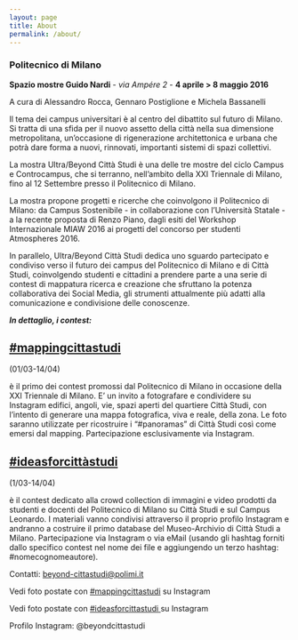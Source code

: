 ```yaml
---
layout: page
title: About
permalink: /about/
---
```



### **Politecnico di Milano**  
**Spazio mostre Guido Nardi**  - _via Ampére 2_ -  **4 aprile > 8 maggio 2016**

A cura di Alessandro Rocca, Gennaro Postiglione e Michela Bassanelli  

Il tema dei campus universitari è al centro del dibattito sul futuro di Milano. Si tratta di una sfida per il nuovo assetto della città nella sua dimensione metropolitana, un’occasione di rigenerazione architettonica e urbana che potrà dare forma a nuovi, rinnovati, importanti sistemi di spazi collettivi.

La mostra Ultra/Beyond Città Studi è una delle tre  mostre del ciclo Campus e Controcampus, che si terranno, nell’ambito della XXI Triennale di Milano, fino al 12 Settembre presso il Politecnico di Milano.

La mostra propone progetti e ricerche che coinvolgono il Politecnico di Milano: da Campus Sostenibile - in collaborazione con l’Università Statale - a la recente proposta di Renzo Piano, dagli esiti del Workshop Internazionale MIAW 2016 ai progetti del concorso per studenti Atmospheres 2016.

In parallelo, Ultra/Beyond Città Studi dedica uno sguardo partecipato e condiviso verso il futuro dei campus del Politecnico di Milano e di Città Studi, coinvolgendo studenti e cittadini a prendere parte a una serie di contest di mappatura ricerca e creazione che sfruttano la potenza collaborativa dei Social Media, gli strumenti attualmente più adatti alla comunicazione e condivisione delle conoscenze.

**_In dettaglio, i contest:_**

[#mappingcittastudi](http://beyondcittastudi.org/contest/mappingcittastudi/)
---
(01/03-14/04)

è il primo dei contest promossi dal Politecnico di Milano in occasione della XXI Triennale di Milano. E’ un invito a fotografare e condividere su Instagram edifici, angoli, vie, spazi aperti del quartiere Città Studi, con l’intento di generare una mappa fotografica, viva e reale, della zona. Le foto saranno utilizzate per ricostruire i “#panoramas” di Città Studi così come emersi dal mapping. Partecipazione esclusivamente via Instagram.


[#ideasforcittàstudi](http://beyondcittastudi.org/contest/ideasforcittàstudi/)
---
(1/03-14/04)

è il contest dedicato alla crowd collection di immagini e video prodotti da studenti e docenti del Politecnico di Milano su Città Studi e sul Campus Leonardo. I materiali vanno condivisi attraverso il proprio profilo Instagram e andranno a costruire il primo database del Museo-Archivio di Città Studi a Milano. Partecipazione via Instagram o via eMail (usando gli hashtag forniti dallo specifico contest nel nome dei file e aggiungendo un terzo hashtag: #nomecognomeautore).


Contatti: [beyond-cittastudi@polimi.it](mailto:beyond-cittastudi@polimi.it)

Vedi foto postate con [#mappingcittastudi](https://www.instagram.com/explore/tags/mappingcittastudi) su Instagram

Vedi foto postate con [#ideasforcittastudi ](https://www.instagram.com/explore/tags/ideasforcittastudi) su Instagram

Profilo Instagram: @beyondcittastudi
